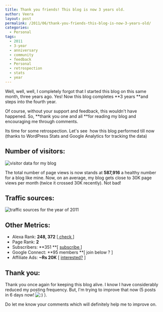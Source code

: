 ```yaml
---
title: Thank you friends! This blog is now 3 years old.
author: Veera
layout: post
permalink: /2011/06/thank-you-friends-this-blog-is-now-3-years-old/
categories:
  - Personal
tags:
  - 2011
  - 3-year
  - anniversary
  - community
  - feedback
  - Personal
  - retrospection
  - stats
  - year
---
```


Well, well, well, I completely forgot that I started this blog on this same month, three years ago. Yes! Now this blog completes **3 years **and steps into the fourth year.

Of course, without your support and feedback, this wouldn't have happened. So, **thank you one and all **for reading my blog and encouraging me through comments.

Its time for some retrospection. Let's see  how this blog performed till now (thanks to WordPress Stats and Google Analytics for tracking the data)

## Number of visitors:

![visitor data for my blog][1]

 [1]: http://veerasundar.com/img/2011/06/stats-2011.png "stats-2011"

The total number of page views is now stands at **587,916** a healthy number for a blog like mine. Now, on an average, my blog gets close to 30K page views per month (twice it crossed 30K recently). Not bad!

## Traffic sources:

![traffic sources for the year of 2011][2]

 [2]: http://veerasundar.com/img/2011/06/traffic-sources-2011.png "traffic-sources-2011"

## Other Metrics:

*   Alexa Rank: **248, 372** [[ check ][3]]
*   Page Rank: **2**
*   Subscribers: **351 **[ [subscribe ][4]]
*   Google Connect: **95 members **[ join below ? ]
*   Affiliate Ads: **~Rs 20K** [ [interested?][5] ]

 [3]: http://www.alexa.com/siteinfo/veerasundar.com# "Alexa ranking for veerasundar.com"
 [4]: http://feeds.feedburner.com/veerasundar/dreamz "subscribe to this blog feed"
 [5]: http://veerasundar.com/blog/contact/ "Contact me for any offers"

## Thank you:

Thank you once again for keeping this blog alive. I know I have considerably reduced my posting frequency. But, I'm trying to improve that now (5 posts in 6 days now! ![:)][6] ).

 [6]: http://veerasundar.com/blog/wp-includes/images/smilies/icon_smile.gif

Do let me know your comments which will definitely help me to improve on.